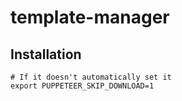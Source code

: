 # template-manager

## Installation

```shell
# If it doesn't automatically set it
export PUPPETEER_SKIP_DOWNLOAD=1
```
